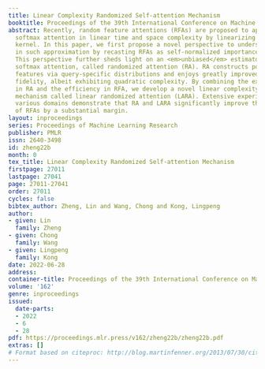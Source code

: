 ```yaml
---
title: Linear Complexity Randomized Self-attention Mechanism
booktitle: Proceedings of the 39th International Conference on Machine Learning
abstract: Recently, random feature attentions (RFAs) are proposed to approximate the
  softmax attention in linear time and space complexity by linearizing the exponential
  kernel. In this paper, we first propose a novel perspective to understand the bias
  in such approximation by recasting RFAs as self-normalized importance samplers.
  This perspective further sheds light on an <em>unbiased</em> estimator for the whole
  softmax attention, called randomized attention (RA). RA constructs positive random
  features via query-specific distributions and enjoys greatly improved approximation
  fidelity, albeit exhibiting quadratic complexity. By combining the expressiveness
  in RA and the efficiency in RFA, we develop a novel linear complexity self-attention
  mechanism called linear randomized attention (LARA). Extensive experiments across
  various domains demonstrate that RA and LARA significantly improve the performance
  of RFAs by a substantial margin.
layout: inproceedings
series: Proceedings of Machine Learning Research
publisher: PMLR
issn: 2640-3498
id: zheng22b
month: 0
tex_title: Linear Complexity Randomized Self-attention Mechanism
firstpage: 27011
lastpage: 27041
page: 27011-27041
order: 27011
cycles: false
bibtex_author: Zheng, Lin and Wang, Chong and Kong, Lingpeng
author:
- given: Lin
  family: Zheng
- given: Chong
  family: Wang
- given: Lingpeng
  family: Kong
date: 2022-06-28
address:
container-title: Proceedings of the 39th International Conference on Machine Learning
volume: '162'
genre: inproceedings
issued:
  date-parts:
  - 2022
  - 6
  - 28
pdf: https://proceedings.mlr.press/v162/zheng22b/zheng22b.pdf
extras: []
# Format based on citeproc: http://blog.martinfenner.org/2013/07/30/citeproc-yaml-for-bibliographies/
---
```

